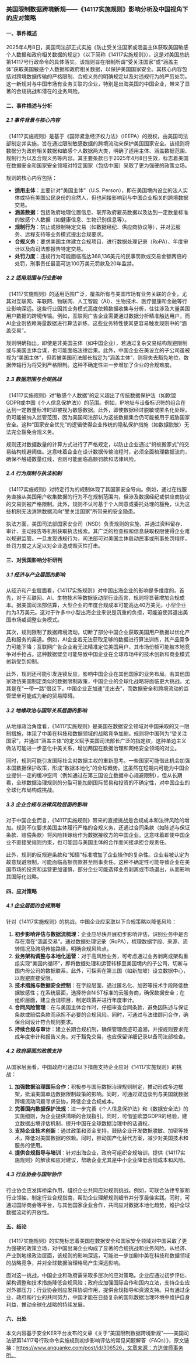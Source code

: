 ### 美国限制数据跨境新规——《14117实施规则》影响分析及中国视角下的应对策略

#### 一、事件概述

2025年4月8日，美国司法部正式实施《防止受关注国家或涵盖主体获取美国敏感个人数据和政府相关数据的规定》（以下简称《14117实施规则》），这是对美国总统第14117号行政命令的具体落实。该规则旨在限制所谓“受关注国家”或“涵盖主体”获取美国敏感个人数据和政府相关数据，以保护美国国家安全。其核心内容包括对跨境数据传输的严格限制、合规义务的明确规定以及对违规行为的严厉处罚。这一新规对与中国市场有业务关联的企业，特别是出海美国的中国企业，带来了显著的合规挑战和潜在的业务风险。

#### 二、事件描述与分析

##### 2.1 事件背景与核心内容

《14117实施规则》是基于《国际紧急经济权力法》（IEEPA）的授权，由美国司法部制定并实施，旨在通过限制敏感数据的跨境流动来保护美国国家安全。该规则将数据分为政府相关数据和敏感个人数据两大类，明确了适用主体、涵盖数据范围、规制行为以及合规义务等内容。其主要条款已于2025年4月8日生效，标志着美国在数据安全和国家安全领域对特定国家（包括中国）采取了更为强硬的政策立场。

规则的核心内容包括：
- **适用主体**：主要针对“美国主体”（U.S. Person），即在美国境内设立的法人实体或持有美国公民身份的自然人，但也间接影响到与中国企业相关的跨境数据交易。
- **涵盖数据**：包括政府地理位置信息、联邦政府雇员数据以及达到一定数量标准的敏感个人数据（如健康信息、生物识别信息等）。
- **规制行为**：禁止或限制特定交易（如数据经纪、供应商协议等），并对云服务、远程支持等业务模式提出合规要求。
- **合规义务**：要求美国主体建立合规项目、进行数据处理记录（RoPA）、年度审计以及向司法部报告特定交易。
- **处罚力度**：违规行为可能面临高达368,136美元的民事罚款或交易金额两倍的处罚，刑事责任最高可达100万美元罚款及20年监禁。

##### 2.2 适用范围与行业影响

《14117实施规则》的适用范围广泛，覆盖所有与美国市场有业务关联的企业，尤其对互联网、车联网、物联网、人工智能（AI）、生物技术、医疗健康和金融等行业影响深远。这些行业因其业务模式高度依赖数据收集与分析，往往涉及大量美国用户数据的跨境传输。例如，互联网广告企业需要通过数据分析精准触达用户，而AI企业则依赖海量数据进行算法训练，这些业务特性使其更容易触发规则中的“涵盖交易”。

规则明确指出，即使是非美国主体（如中国企业），若通过复杂交易结构规避限制或与美国主体合谋，也可能面临法律后果。此外，中国企业在美设立的子公司虽被视为“美国主体”，但若被美国司法部长指定为“涵盖主体”，则将失去豁免地位，数据传输行为将受到严格限制。这种不确定性进一步增加了企业的合规难度。

##### 2.3 数据范围与合规挑战

《14117实施规则》对“敏感个人数据”的定义超出了传统数据保护法（如欧盟GDPR或中国《个人信息保护法》）的范围。例如，IP地址与设备标识符的组合在达到一定数量标准时即被视为敏感数据。此外，即使数据经过脱敏或匿名化处理，仍可能被纳入监管范围，因为美国司法部认为这些数据集合仍可能被用于威胁国家安全。这种“国家安全优先”的逻辑使得企业传统的隐私保护措施（如数据脱敏）无法完全豁免合规义务。

规则还对数据数量的计算方式进行了严格规定，以防止企业通过“蚂蚁搬家式”的交易结构规避阈值。这意味着企业在设计数据传输流程时，必须全面梳理数据流向，确保不触碰数量红线，否则可能面临高额罚款和法律风险。

##### 2.4 行为规制与执法机制

《14117实施规则》对特定行为的规制体现了其国家安全导向。例如，通过在线服务直接从美国用户收集数据的行为不在规制范围内，但涉及数据经纪或供应商协议的交易则被严格限制。此外，规则不认可基于个人同意或委托处理的豁免，认为这些机制无法消除数据流向“受关注国家”所带来的安全隐患。

执法方面，美国司法部国家安全司（NSD）负责规则的实施，并通过资料留存、审计、主动报告等机制获取执法线索。其广泛的检查权和信息获取权限使得企业难以规避监管。一旦发现违规行为，司法部可对美国主体启动民事或刑事处罚程序，处罚力度之大足以对企业造成毁灭性打击。

#### 三、对我国影响分析研判

##### 3.1 经济与产业层面的影响

从经济和产业层面看，《14117实施规则》对中国出海企业的影响是多维度的。首先，对于互联网、AI、生物技术等数据驱动型行业而言，规则将显著增加合规成本。据美国司法部估算，大型企业的年度合规成本可能高达40万美元，小型企业约为3万美元。这对于许多中小型出海企业来说是沉重的负担，可能迫使其退出美国市场或调整业务模式。

其次，规则限制了数据跨境流动，切断了部分中国企业获取美国用户数据以优化产品和服务的渠道。例如，AI企业若无法获取足够的数据进行算法训练，其产品竞争力可能下降；互联网广告企业若无法精准定位美国用户，其市场份额可能被本地竞争对手抢占。这种数据壁垒可能导致中国企业在全球市场中的技术创新和商业模式创新受到抑制。

此外，规则还可能引发连锁反应，影响中国企业在其他国家的业务布局。若其他国家效仿美国制定类似的数据限制政策，中国企业的全球化战略将面临更大挑战。尤其是在“一带一路”倡议下，中国企业正加速“走出去”，而数据安全和跨境流动的监管壁垒可能成为新的贸易障碍。

##### 3.2 地缘政治与国际关系层面的影响

从地缘政治角度看，《14117实施规则》是美国在数据安全领域对中国采取的又一限制措施，体现了中美在科技和数据领域的战略竞争加剧。规则将中国列为“受关注国家”，并通过“涵盖主体”的定义赋予美国司法部长广泛的指定权，这种单边主义做法可能进一步恶化中美关系，增加两国在数据治理和网络安全领域的对立。

同时，规则可能引发国际社会对数据主权的重新思考。一些国家可能借此机会加强本国数据保护政策，形成“数据本地化”的全球趋势。这虽然在短期内可能为中国企业提供一定的缓冲空间（例如通过在第三国设立数据中心规避限制），但从长期看，全球数据治理规则的分裂可能加剧国际贸易和投资的不确定性，对中国企业的全球化布局构成挑战。

##### 3.3 企业合规与法律风险层面的影响

对于中国企业而言，《14117实施规则》带来的直接挑战是合规成本和法律风险的增加。规则不仅要求美国主体履行严格的合规义务，还通过合同条款（如陈述与保证条款、赔偿条款）将风险转嫁给作为数据接收方的中国企业。这意味着即使中国企业不直接受规则约束，也可能因与美国主体的合作而间接承担合规责任。

此外，规则的反规避条款和“知情”标准增加了企业操作的复杂性。企业若被认定为故意规避限制，可能面临高额罚款甚至刑事责任。这种不确定性可能导致企业在美国市场的投资和运营更加谨慎，部分企业可能选择业务剥离或市场退出，从而影响其国际化战略。

#### 四、应对策略

##### 4.1 企业层面的合规策略

针对《14117实施规则》的挑战，中国企业应采取以下合规策略以降低风险：

1. **初步影响评估与数据流梳理**：企业应尽快开展初步影响评估，识别业务中是否存在潜在“涵盖交易”。通过数据处理记录（RoPA），梳理数据字段、来源、流转情况及跨境传输路径，明确合规风险点。
2. **业务架构调整与本地化运营**：对于高风险业务，可考虑通过业务剥离或架构重组实现“美国内循环”，即将数据处理和运营转移至美国境内的子公司，切断与国内母公司的数据联系。此外，可探索在第三国（如新加坡）设立数据中心，以规避直接受限。
3. **技术措施与数据安全控制**：在字段层面，通过匿名化、加密等技术手段降低数据敏感性；在系统层面，选择符合NIST标准的云服务商，确保数据安全；在组织层面，建立合规项目，制定政策并进行年度审计。
4. **合同风险管理**：在与美国主体合作时，仔细审查合同条款，避免因陈述与保证条款或赔偿条款而承担不必要的合规风险。同时，可通过与法律顾问合作，确保合同设计符合规则要求。
5. **持续合规与审计**：建立长期合规机制，确保管理痕迹可追溯，并按规则要求完成年度审计和报告义务。对于豁免交易，也应保留详细记录以备司法部检查。

##### 4.2 政府层面的政策支持

从国家层面看，中国政府可通过以下措施支持企业应对《14117实施规则》的挑战：

1. **加强数据治理国际合作**：积极参与国际数据治理规则制定，推动形成多边框架，抵消美国单边数据限制政策的影响。同时，可通过双边谈判与美国就数据跨境流动问题寻求妥协，降低企业合规成本。
2. **完善国内数据保护法规**：进一步完善《个人信息保护法》和《数据安全法》的实施细则，为企业提供清晰的合规指引。同时，可借鉴欧盟GDPR的经验，建立数据出境评估机制，提升中国在全球数据治理中的话语权。
3. **支持企业技术创新**：通过政策和资金支持，鼓励企业开发数据脱敏、加密等技术，降低对美国数据的依赖。同时，推动国产化替代方案，减少对美国技术和服务的使用。
4. **提供合规指导与培训**：针对出海企业，政府可组织合规培训，提供《14117实施规则》的解读和应对建议，帮助企业尤其是中小企业降低合规成本和风险。

##### 4.3 行业协会与国际协作

行业协会应发挥桥梁作用，组织企业共同应对规则挑战。例如，可联合法律专家和行业领袖，制定行业合规指南，帮助企业理解规则细节并分享最佳实践。同时，可通过国际商会等平台，与其他国家企业合作，共同应对数据本地化趋势，维护全球数据流动的开放性。

#### 五、结论

《14117实施规则》的实施标志着美国在数据安全和国家安全领域对中国采取了更为强硬的政策立场，对中国出海企业构成了显著的合规挑战和业务风险。从经济、产业到地缘政治层面，该规则的影响深远，可能进一步加剧中美在科技和数据领域的战略竞争，并对全球数据治理格局产生深远影响。

面对这一挑战，中国企业和政府需采取多层次的应对策略。企业应通过初步评估、架构调整和技术措施降低合规风险；政府应加强国际合作和国内立法，支持企业应对外部压力；行业协会则应发挥协调作用，提供合规指导和资源支持。只有通过企业、政府和行业的共同努力，中国才能在日益复杂的国际数据治理环境中维护自身利益，推动全球化战略的持续发展。

#### 六、出处

本文内容基于安全KER平台发布的文章《关于“美国限制数据跨境新规”——美国司法部第14117号行政命令实施规则初步影响评估的常见问题解答（FAQs）》，原文链接：https://www.anquanke.com/post/id/306526，文章来源：方达律师事务所。